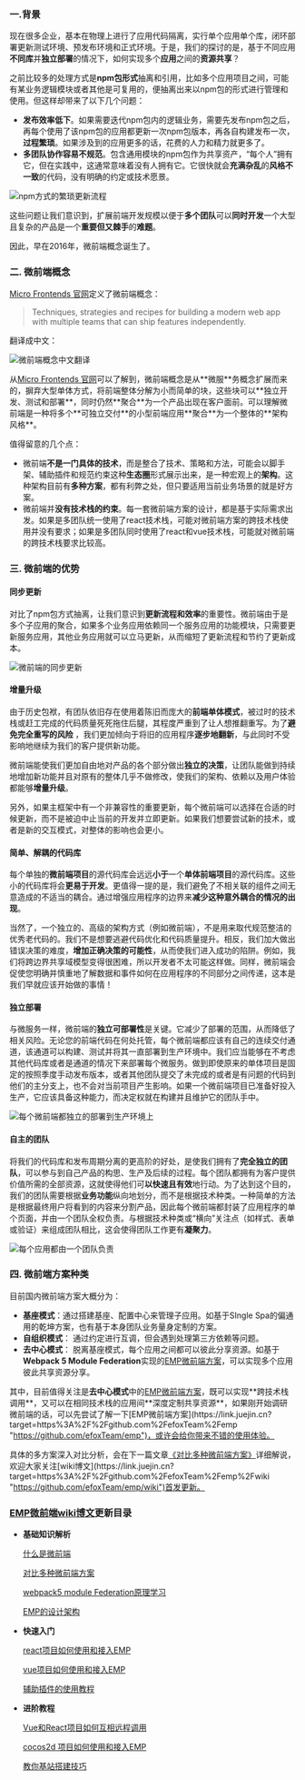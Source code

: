 ### 一.背景

现在很多企业，基本在物理上进行了应用代码隔离，实行单个应用单个库，闭环部署更新测试环境、预发布环境和正式环境。于是，我们的探讨的是，基于不同应用**不同库**并**独立部署**的情况下，如何实现多个**应用**之间的**资源共享**？

之前比较多的处理方式是**npm包形式**抽离和引用，比如多个应用项目之间，可能有某业务逻辑模块或者其他是可复用的，便抽离出来以npm包的形式进行管理和使用。但这样却带来了以下几个问题：

- **发布效率低下**。如果需要迭代npm包内的逻辑业务，需要先发布npm包之后，再每个使用了该npm包的应用都更新一次npm包版本，再各自构建发布一次，**过程繁琐**。如果涉及到的应用更多的话，花费的人力和精力就更多了。
- **多团队协作容易不规范**。包含通用模块的npm包作为共享资产，“每个人”拥有它，但在实践中，这通常意味着没有人拥有它。它很快就会**充满杂乱**的**风格不一致**的代码，没有明确的约定或技术愿景。

![npm方式的繁琐更新流程](https://p3-juejin.byteimg.com/tos-cn-i-k3u1fbpfcp/972ef2dcbb28416981705ec145e1188d~tplv-k3u1fbpfcp-jj-mark:0:0:0:0:q75.image#?w=1512&h=738&s=35430&e=webp&b=fef7f6)

这些问题让我们意识到，扩展前端开发规模以便于**多个团队**可以**同时开发**一个大型且复杂的产品是一个**重要但又棘手**的**难题**。

因此，早在2016年，微前端概念诞生了。

### 二. 微前端概念

[Micro Frontends 官网](https://link.juejin.cn?target=https%3A%2F%2Fmicro-frontends.org%2F "https://micro-frontends.org/")定义了微前端概念：

> Techniques, strategies and recipes for building a modern web app with multiple teams that can ship features independently.

翻译成中文：

![微前端概念中文翻译](https://p3-juejin.byteimg.com/tos-cn-i-k3u1fbpfcp/c28d50041b6a40ef9b05df5c6d38b5ab~tplv-k3u1fbpfcp-jj-mark:0:0:0:0:q75.image#?w=1512&h=355&s=37052&e=webp&b=fefefe)

从[Micro Frontends 官网](https://link.juejin.cn?target=https%3A%2F%2Fmicro-frontends.org%2F "https://micro-frontends.org/")可以了解到，微前端概念是从**微服**务概念扩展而来的，摒弃大型单体方式，将前端整体分解为小而简单的块，这些块可以**独立开发、测试和部署**，同时仍然**聚合**为一个产品出现在客户面前。可以理解微前端是一种将多个**可独立交付**的小型前端应用**聚合**为一个整体的**架构风格**。

值得留意的几个点：

- 微前端**不是一门具体的技术**，而是整合了技术、策略和方法，可能会以脚手架、辅助插件和规范约束这种**生态圈**形式展示出来，是一种宏观上的**架构**。这种架构目前有**多种方案**，都有利弊之处，但只要适用当前业务场景的就是好方案。
- 微前端并**没有技术栈的约束**。每一套微前端方案的设计，都是基于实际需求出发。如果是多团队统一使用了react技术栈，可能对微前端方案的跨技术栈使用并没有要求；如果是多团队同时使用了react和vue技术栈，可能就对微前端的跨技术栈要求比较高。

### 三. 微前端的优势

#### 同步更新

对比了npm包方式抽离，让我们意识到**更新流程和效率**的重要性。微前端由于是多个子应用的聚合，如果多个业务应用依赖同一个服务应用的功能模块，只需要更新服务应用，其他业务应用就可以立马更新，从而缩短了更新流程和节约了更新成本。

![微前端的同步更新](https://p3-juejin.byteimg.com/tos-cn-i-k3u1fbpfcp/7d87f80c57f64612882498232ce96ece~tplv-k3u1fbpfcp-jj-mark:0:0:0:0:q75.image#?w=1512&h=885&s=25040&e=webp&b=fef3f1)

#### 增量升级

由于历史包袱，有团队依旧存在使用着陈旧而庞大的**前端单体模式**，被过时的技术栈或赶工完成的代码质量死死拖住后腿，其程度严重到了让人想推翻重写。为了**避免完全重写的风险** ，我们更加倾向于将旧的应用程序**逐步地翻新**，与此同时不受影响地继续为我们的客户提供新功能。

微前端能使我们更加自由地对产品的各个部分做出**独立的决策**，让团队能做到持续地增加新功能并且对原有的整体几乎不做修改，使我们的架构、依赖以及用户体验都能够**增量升级**。

另外，如果主框架中有一个非兼容性的重要更新，每个微前端可以选择在合适的时候更新，而不是被迫中止当前的开发并立即更新。如果我们想要尝试新的技术，或者是新的交互模式，对整体的影响也会更小。

#### 简单、解耦的代码库

每个单独的**微前端项目**的源代码库会远远**小于**一个**单体前端项目**的源代码库。这些小的代码库将会**更易于开发**。更值得一提的是，我们避免了不相关联的组件之间无意造成的不适当的耦合。通过增强应用程序的边界来**减少这种意外耦合的情况的出现**。

当然了，一个独立的、高级的架构方式（例如微前端），不是用来取代规范整洁的优秀老代码的。我们不是想要逃避代码优化和代码质量提升。相反，我们加大做出错误决策的难度，**增加正确决策的可能性**，从而使我们进入成功的陷阱。例如，我们将跨边界共享域模型变得很困难，所以开发者不太可能这样做。同样，微前端会促使您明确并慎重地了解数据和事件如何在应用程序的不同部分之间传递，这本是我们早就应该开始做的事情！

#### 独立部署

与微服务一样，微前端的**独立可部署性**是关键。它减少了部署的范围，从而降低了相关风险。无论您的前端代码在何处托管，每个微前端都应该有自己的连续交付通道，该通道可以构建、测试并将其一直部署到生产环境中。我们应当能够在不考虑其他代码库或者是通道的情况下来部署每个微服务。做到即使原来的单体项目是固定的按照季度手动发布版本，或者其他团队提交了未完成的或者是有问题的代码到他们的主分支上，也不会对当前项目产生影响。如果一个微前端项目已准备好投入生产，它应该具备这种能力，而决定权就在构建并且维护它的团队手中。

![每个微前端都独立的部署到生产环境上](https:https://p3-juejin.byteimg.com/tos-cn-i-k3u1fbpfcp/99faceb7b6494e7cafedf8b465cb5e96~tplv-k3u1fbpfcp-jj-mark:0:0:0:0:q75.image#?w=1041&h=349&s=25392&e=webp&b=fcf9f8)

#### 自主的团队

将我们的代码库和发布周期分离的更高阶的好处，是使我们拥有了**完全独立的团队**，可以参与到自己产品的构思、生产及后续的过程。每个团队都拥有为客户提供价值所需的全部资源，这就使得他们可**以快速且有效**地行动。为了达到这个目的，我们的团队需要根据**业务功能**纵向地划分，而不是根据技术种类。一种简单的方法是根据最终用户将看到的内容来分割产品，因此每个微前端都封装了应用程序的单个页面，并由一个团队全权负责。与根据技术种类或“横向”关注点（如样式、表单或验证）来组成团队相比，这会使得团队工作更有**凝聚力**。

![每个应用都由一个团队负责](https:https://p3-juejin.byteimg.com/tos-cn-i-k3u1fbpfcp/c9d1bd3819904077a393beac99ec1985~tplv-k3u1fbpfcp-jj-mark:0:0:0:0:q75.image#?w=768&h=378&s=27212&e=webp&b=fdfaf9)

### 四. 微前端方案种类

目前国内微前端方案大概分为：

- **基座模式**：通过搭建基座、配置中心来管理子应用。如基于SIngle Spa的偏通用的乾坤方案，也有基于本身团队业务量身定制的方案。
- **自组织模式**： 通过约定进行互调，但会遇到处理第三方依赖等问题。
- **去中心模式**： 脱离基座模式，每个应用之间都可以彼此分享资源。如基于**Webpack 5 Module Federation**实现的[EMP微前端方案](https://link.juejin.cn?target=https%3A%2F%2Fgithub.com%2FefoxTeam%2Femp "https://github.com/efoxTeam/emp")，可以实现多个应用彼此共享资源分享。

其中，目前值得关注是**去中心模式**中的[EMP微前端方案](https://link.juejin.cn?target=https%3A%2F%2Fgithub.com%2FefoxTeam%2Femp "https://github.com/efoxTeam/emp")，既可以实现**跨技术栈调用**，又可以在相同技术栈的应用间**深度定制共享资源**，如果刚开始调研微前端的话，可以先尝试了解一下[EMP微前端方案](https://link.juejin.cn?target=https%3A%2F%2Fgithub.com%2FefoxTeam%2Femp "https://github.com/efoxTeam/emp")，或许会给你带来不错的使用体验。

具体的多方案深入对比分析，会在下一篇文章[《对比多种微前端方案》](https://link.juejin.cn?target=https%3A%2F%2Fgithub.com%2FefoxTeam%2Femp%2Fwiki%2F%25E3%2580%258A%25E5%25AF%25B9%25E6%25AF%2594%25E5%25A4%259A%25E7%25A7%258D%25E5%25BE%25AE%25E5%2589%258D%25E7%25AB%25AF%25E6%2596%25B9%25E6%25A1%2588%25E3%2580%258B "https://github.com/efoxTeam/emp/wiki/%E3%80%8A%E5%AF%B9%E6%AF%94%E5%A4%9A%E7%A7%8D%E5%BE%AE%E5%89%8D%E7%AB%AF%E6%96%B9%E6%A1%88%E3%80%8B")详细解说，欢迎大家关注[wiki博文](https://link.juejin.cn?target=https%3A%2F%2Fgithub.com%2FefoxTeam%2Femp%2Fwiki "https://github.com/efoxTeam/emp/wiki")首发更新。

### [EMP微前端wiki博文](https://link.juejin.cn?target=https%3A%2F%2Fgithub.com%2FefoxTeam%2Femp%2Fwiki "https://github.com/efoxTeam/emp/wiki")更新目录

- **基础知识解析**

    [什么是微前端](https://link.juejin.cn?target=https%3A%2F%2Fgithub.com%2FefoxTeam%2Femp%2Fwiki%2F%25E3%2580%258A%25E4%25BB%2580%25E4%25B9%2588%25E6%2598%25AF%25E5%25BE%25AE%25E5%2589%258D%25E7%25AB%25AF%25E3%2580%258B "https://github.com/efoxTeam/emp/wiki/%E3%80%8A%E4%BB%80%E4%B9%88%E6%98%AF%E5%BE%AE%E5%89%8D%E7%AB%AF%E3%80%8B")

    [对比多种微前端方案](https://link.juejin.cn?target=https%3A%2F%2Fgithub.com%2FefoxTeam%2Femp%2Fwiki%2F%25E3%2580%258A%25E5%25AF%25B9%25E6%25AF%2594%25E5%25A4%259A%25E7%25A7%258D%25E5%25BE%25AE%25E5%2589%258D%25E7%25AB%25AF%25E6%2596%25B9%25E6%25A1%2588%25E3%2580%258B "https://github.com/efoxTeam/emp/wiki/%E3%80%8A%E5%AF%B9%E6%AF%94%E5%A4%9A%E7%A7%8D%E5%BE%AE%E5%89%8D%E7%AB%AF%E6%96%B9%E6%A1%88%E3%80%8B")

    [webpack5 module Federation原理学习](https://link.juejin.cn?target=https%3A%2F%2Fgithub.com%2FefoxTeam%2Femp%2Fwiki%2F%25E3%2580%258Amodule-Federation%25E5%258E%259F%25E7%2590%2586%25E5%25AD%25A6%25E4%25B9%25A0%25E3%2580%258B "https://github.com/efoxTeam/emp/wiki/%E3%80%8Amodule-Federation%E5%8E%9F%E7%90%86%E5%AD%A6%E4%B9%A0%E3%80%8B")

    [EMP的设计架构](https://link.juejin.cn?target=https%3A%2F%2Fgithub.com%2FefoxTeam%2Femp%2Fwiki%2F%25E3%2580%258AEMP%25E7%259A%2584%25E8%25AE%25BE%25E8%25AE%25A1%25E6%259E%25B6%25E6%259E%2584%25E3%2580%258B "https://github.com/efoxTeam/emp/wiki/%E3%80%8AEMP%E7%9A%84%E8%AE%BE%E8%AE%A1%E6%9E%B6%E6%9E%84%E3%80%8B")

- **快速入门**

    [react项目如何使用和接入EMP](https://link.juejin.cn?target=https%3A%2F%2Fgithub.com%2FefoxTeam%2Femp%2Fwiki%2F%25E3%2580%258Areact%25E9%25A1%25B9%25E7%259B%25AE%25E5%25A6%2582%25E4%25BD%2595%25E4%25BD%25BF%25E7%2594%25A8%25E5%2592%258C%25E6%258E%25A5%25E5%2585%25A5EMP%25E3%2580%258B "https://github.com/efoxTeam/emp/wiki/%E3%80%8Areact%E9%A1%B9%E7%9B%AE%E5%A6%82%E4%BD%95%E4%BD%BF%E7%94%A8%E5%92%8C%E6%8E%A5%E5%85%A5EMP%E3%80%8B")

    [vue项目如何使用和接入EMP](https://link.juejin.cn?target=https%3A%2F%2Fgithub.com%2FefoxTeam%2Femp%2Fwiki%2F%25E3%2580%258Avue%25E9%25A1%25B9%25E7%259B%25AE%25E5%25A6%2582%25E4%25BD%2595%25E4%25BD%25BF%25E7%2594%25A8%25E5%2592%258C%25E6%258E%25A5%25E5%2585%25A5EMP%25E3%2580%258B "https://github.com/efoxTeam/emp/wiki/%E3%80%8Avue%E9%A1%B9%E7%9B%AE%E5%A6%82%E4%BD%95%E4%BD%BF%E7%94%A8%E5%92%8C%E6%8E%A5%E5%85%A5EMP%E3%80%8B")

    [辅助插件的使用教程](https://link.juejin.cn?target=https%3A%2F%2Fgithub.com%2FefoxTeam%2Femp%2Fwiki%2F%25E3%2580%258A%25E8%25BE%2585%25E5%258A%25A9%25E6%258F%2592%25E4%25BB%25B6%25E7%259A%2584%25E4%25BD%25BF%25E7%2594%25A8%25E6%2595%2599%25E7%25A8%258B%25E3%2580%258B "https://github.com/efoxTeam/emp/wiki/%E3%80%8A%E8%BE%85%E5%8A%A9%E6%8F%92%E4%BB%B6%E7%9A%84%E4%BD%BF%E7%94%A8%E6%95%99%E7%A8%8B%E3%80%8B")

- **进阶教程**

    [Vue和React项目如何互相远程调用](https://link.juejin.cn?target=https%3A%2F%2Fgithub.com%2FefoxTeam%2Femp%2Fwiki%2F%25E3%2580%258AVue%25E5%2592%258CReact%25E9%25A1%25B9%25E7%259B%25AE%25E5%25A6%2582%25E4%25BD%2595%25E4%25BA%2592%25E7%259B%25B8%25E8%25BF%259C%25E7%25A8%258B%25E8%25B0%2583%25E7%2594%25A8%25E3%2580%258B "https://github.com/efoxTeam/emp/wiki/%E3%80%8AVue%E5%92%8CReact%E9%A1%B9%E7%9B%AE%E5%A6%82%E4%BD%95%E4%BA%92%E7%9B%B8%E8%BF%9C%E7%A8%8B%E8%B0%83%E7%94%A8%E3%80%8B")

    [cocos2d 项目如何使用和接入EMP](https://link.juejin.cn?target=https%3A%2F%2Fgithub.com%2FefoxTeam%2Femp%2Fwiki%2F%25E3%2580%258Acocos2d-%25E9%25A1%25B9%25E7%259B%25AE%25E5%25A6%2582%25E4%25BD%2595%25E4%25BD%25BF%25E7%2594%25A8%25E5%2592%258C%25E6%258E%25A5%25E5%2585%25A5EMP%25E3%2580%258B "https://github.com/efoxTeam/emp/wiki/%E3%80%8Acocos2d-%E9%A1%B9%E7%9B%AE%E5%A6%82%E4%BD%95%E4%BD%BF%E7%94%A8%E5%92%8C%E6%8E%A5%E5%85%A5EMP%E3%80%8B")

    [教你基站搭建技巧](https://link.juejin.cn?target=https%3A%2F%2Fgithub.com%2FefoxTeam%2Femp%2Fwiki%2F%25E3%2580%258A%25E6%2595%2599%25E4%25BD%25A0%25E5%259F%25BA%25E7%25AB%2599%25E6%2590%25AD%25E5%25BB%25BA%25E6%258A%2580%25E5%25B7%25A7%25E3%2580%258B "https://github.com/efoxTeam/emp/wiki/%E3%80%8A%E6%95%99%E4%BD%A0%E5%9F%BA%E7%AB%99%E6%90%AD%E5%BB%BA%E6%8A%80%E5%B7%A7%E3%80%8B")

